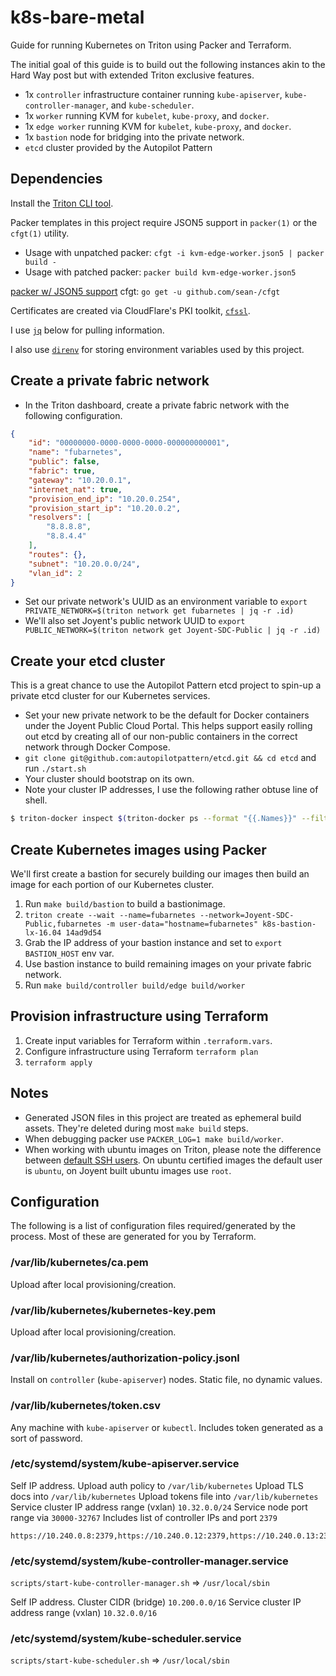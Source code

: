 # k8s-bare-metal

Guide for running Kubernetes on Triton using Packer and Terraform.

The initial goal of this guide is to build out the following instances akin to
the Hard Way post but with extended Triton exclusive features.

- 1x `controller` infrastructure container running `kube-apiserver`,
  `kube-controller-manager`, and `kube-scheduler`.
- 1x `worker` running KVM for `kubelet`, `kube-proxy`, and `docker`.
- 1x `edge worker` running KVM for `kubelet`, `kube-proxy`, and `docker`.
- 1x `bastion` node for bridging into the private network.
- `etcd` cluster provided by the Autopilot Pattern

## Dependencies

Install the [Triton CLI tool](https://docs.joyent.com/public-cloud/api-access/cloudapi).

Packer templates in this project require JSON5 support in `packer(1)` or the
`cfgt(1)` utility.

- Usage with unpatched packer: `cfgt -i kvm-edge-worker.json5 | packer build -`
- Usage with patched packer: `packer build kvm-edge-worker.json5`

[packer w/ JSON5 support](https://github.com/sean-/packer/tree/f-json5)
cfgt: `go get -u github.com/sean-/cfgt`

Certificates are created via CloudFlare's PKI toolkit, [`cfssl`](https://cfssl.org/).

I use [`jq`](https://stedolan.github.io/jq/) below for pulling information.

I also use [`direnv`](https://direnv.net/) for storing environment variables used by this project.

## Create a private fabric network

* In the Triton dashboard, create a private fabric network with the following
  configuration.

```json
{
    "id": "00000000-0000-0000-0000-000000000001",
    "name": "fubarnetes",
    "public": false,
    "fabric": true,
    "gateway": "10.20.0.1",
    "internet_nat": true,
    "provision_end_ip": "10.20.0.254",
    "provision_start_ip": "10.20.0.2",
    "resolvers": [
        "8.8.8.8",
        "8.8.4.4"
    ],
    "routes": {},
    "subnet": "10.20.0.0/24",
    "vlan_id": 2
}
```

* Set our private network's UUID as an environment variable to `export PRIVATE_NETWORK=$(triton network get fubarnetes | jq -r .id)`
* We'll also set Joyent's public network UUID to `export PUBLIC_NETWORK=$(triton network get Joyent-SDC-Public | jq -r .id)`

## Create your etcd cluster

This is a great chance to use the Autopilot Pattern etcd project to spin-up a
private etcd cluster for our Kubernetes services.

* Set your new private network to be the default for Docker containers under the
  Joyent Public Cloud Portal. This helps support easily rolling out etcd by
  creating all of our non-public containers in the correct network through
  Docker Compose.
* `git clone git@github.com:autopilotpattern/etcd.git && cd etcd` and run
  `./start.sh`
* Your cluster should bootstrap on its own.
* Note your cluster IP addresses, I use the following rather obtuse line of
  shell.

```sh
$ triton-docker inspect $(triton-docker ps --format "{{.Names}}" --filter 'name=e_etcd') | jq -r '.[].NetworkSettings.IPAddress'
```

## Create Kubernetes images using Packer

We'll first create a bastion for securely building our images then build an
image for each portion of our Kubernetes cluster.

1. Run `make build/bastion` to build a bastionimage.
1. `triton create --wait --name=fubarnetes --network=Joyent-SDC-Public,fubarnetes -m user-data="hostname=fubarnetes" k8s-bastion-lx-16.04 14ad9d54`
1. Grab the IP address of your bastion instance and set to `export BASTION_HOST` env var.
1. Use bastion instance to build remaining images on your private fabric network.
1. Run `make build/controller build/edge build/worker`

## Provision infrastructure using Terraform

1. Create input variables for Terraform within `.terraform.vars`.
1. Configure infrastructure using Terraform `terraform plan`
1. `terraform apply`

## Notes

- Generated JSON files in this project are treated as ephemeral build
  assets. They're deleted during most `make build` steps.
- When debugging packer use `PACKER_LOG=1 make build/worker`.
- When working with ubuntu images on Triton, please note the difference between
  [default SSH users][default]. On ubuntu certified images the default user is
  `ubuntu`, on Joyent built ubuntu images use `root`.

[default]: https://github.com/joyent/node-triton/issues/3#issuecomment-136519245

## Configuration

The following is a list of configuration files required/generated by the
process. Most of these are generated for you by Terraform.

### /var/lib/kubernetes/ca.pem

Upload after local provisioning/creation.

### /var/lib/kubernetes/kubernetes-key.pem

Upload after local provisioning/creation.

###  /var/lib/kubernetes/authorization-policy.jsonl

Install on `controller` (`kube-apiserver`) nodes.
Static file, no dynamic values.

###  /var/lib/kubernetes/token.csv

Any machine with `kube-apiserver` or `kubectl`.
Includes token generated as a sort of password.

### /etc/systemd/system/kube-apiserver.service

Self IP address.
Upload auth policy to `/var/lib/kubernetes`
Upload TLS docs into `/var/lib/kubernetes`
Upload tokens file into `/var/lib/kubernetes`
Service cluster IP address range (vxlan) `10.32.0.0/24`
Service node port range via `30000-32767`
Includes list of controller IPs and port `2379`

```
https://10.240.0.8:2379,https://10.240.0.12:2379,https://10.240.0.13:2379
```

### /etc/systemd/system/kube-controller-manager.service

`scripts/start-kube-controller-manager.sh` => `/usr/local/sbin`

Self IP address.
Cluster CIDR (bridge) `10.200.0.0/16`
Service cluster IP address range (vxlan) `10.32.0.0/16`

### /etc/systemd/system/kube-scheduler.service

`scripts/start-kube-scheduler.sh` => `/usr/local/sbin`


